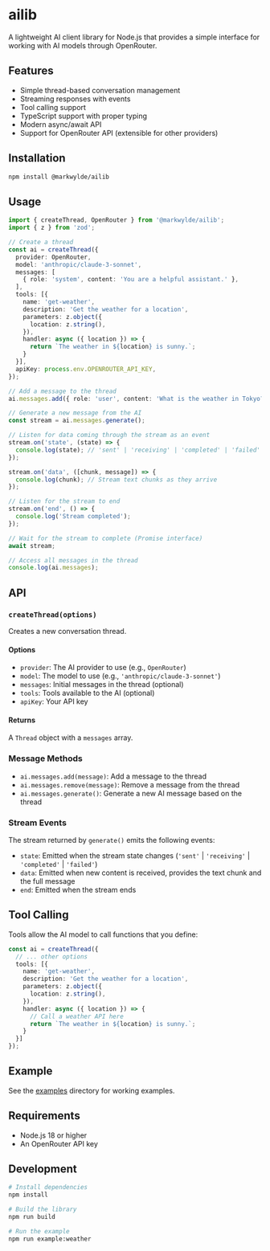 # ailib

A lightweight AI client library for Node.js that provides a simple interface for working with AI models through OpenRouter.

## Features

- Simple thread-based conversation management
- Streaming responses with events
- Tool calling support
- TypeScript support with proper typing
- Modern async/await API
- Support for OpenRouter API (extensible for other providers)

## Installation

```bash
npm install @markwylde/ailib
```

## Usage

```ts
import { createThread, OpenRouter } from '@markwylde/ailib';
import { z } from 'zod';

// Create a thread
const ai = createThread({
  provider: OpenRouter,
  model: 'anthropic/claude-3-sonnet',
  messages: [
    { role: 'system', content: 'You are a helpful assistant.' },
  ],
  tools: [{
    name: 'get-weather',
    description: 'Get the weather for a location',
    parameters: z.object({
      location: z.string(),
    }),
    handler: async ({ location }) => {
      return `The weather in ${location} is sunny.`;
    }
  }],
  apiKey: process.env.OPENROUTER_API_KEY,
});

// Add a message to the thread
ai.messages.add({ role: 'user', content: 'What is the weather in Tokyo?' });

// Generate a new message from the AI
const stream = ai.messages.generate();

// Listen for data coming through the stream as an event
stream.on('state', (state) => {
  console.log(state); // 'sent' | 'receiving' | 'completed' | 'failed'
});

stream.on('data', ([chunk, message]) => {
  console.log(chunk); // Stream text chunks as they arrive
});

// Listen for the stream to end
stream.on('end', () => {
  console.log('Stream completed');
});

// Wait for the stream to complete (Promise interface)
await stream;

// Access all messages in the thread
console.log(ai.messages);
```

## API

### `createThread(options)`

Creates a new conversation thread.

#### Options

- `provider`: The AI provider to use (e.g., `OpenRouter`)
- `model`: The model to use (e.g., `'anthropic/claude-3-sonnet'`)
- `messages`: Initial messages in the thread (optional)
- `tools`: Tools available to the AI (optional)
- `apiKey`: Your API key

#### Returns

A `Thread` object with a `messages` array.

### Message Methods

- `ai.messages.add(message)`: Add a message to the thread
- `ai.messages.remove(message)`: Remove a message from the thread
- `ai.messages.generate()`: Generate a new AI message based on the thread

### Stream Events

The stream returned by `generate()` emits the following events:

- `state`: Emitted when the stream state changes (`'sent'` | `'receiving'` | `'completed'` | `'failed'`)
- `data`: Emitted when new content is received, provides the text chunk and the full message
- `end`: Emitted when the stream ends

## Tool Calling

Tools allow the AI model to call functions that you define:

```ts
const ai = createThread({
  // ... other options
  tools: [{
    name: 'get-weather',
    description: 'Get the weather for a location',
    parameters: z.object({
      location: z.string(),
    }),
    handler: async ({ location }) => {
      // Call a weather API here
      return `The weather in ${location} is sunny.`;
    }
  }]
});
```

## Example

See the [examples](./examples) directory for working examples.

## Requirements

- Node.js 18 or higher
- An OpenRouter API key

## Development

```bash
# Install dependencies
npm install

# Build the library
npm run build

# Run the example
npm run example:weather
```
